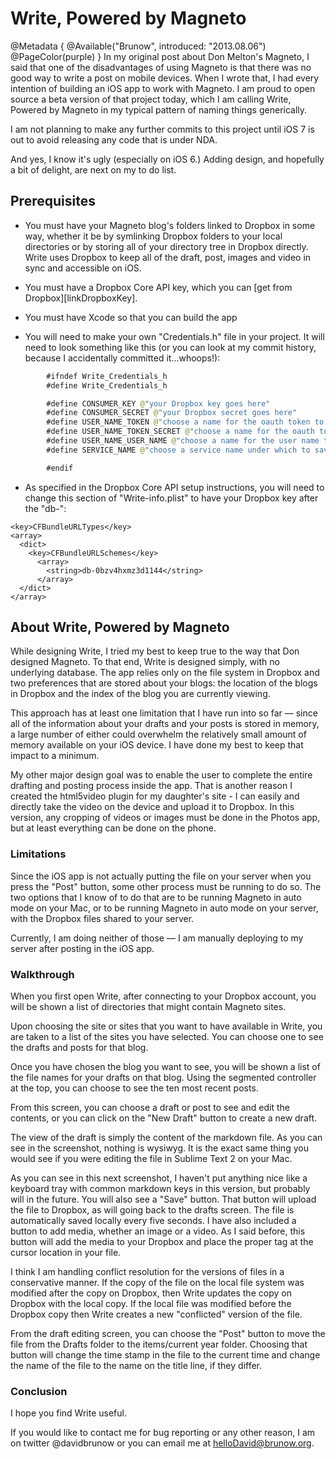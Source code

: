# Write, Powered by Magneto

@Metadata {
  @Available("Brunow", introduced: "2013.08.06")
  @PageColor(purple)
}
In my original post about Don Melton's Magneto, I said that one of the disadvantages of using Magneto is that there was no good way to write a post on mobile devices. When I wrote that, I had every intention of building an iOS app to work with Magneto. I am proud to open source a beta version of that project today, which I am calling Write, Powered by Magneto in my typical pattern of naming things generically.

I am not planning to make any further commits to this project until iOS 7 is out to avoid releasing any code that is under NDA.

And yes, I know it's ugly (especially on iOS 6.) Adding design, and hopefully a bit of delight, are next on my to do list.

## Prerequisites

+ You must have your Magneto blog's folders linked to Dropbox in some way, whether it be by symlinking Dropbox folders to your local directories or by storing all of your directory tree in Dropbox directly. Write uses Dropbox to keep all of the draft, post, images and video in sync and accessible on iOS.

+ You must have a Dropbox Core API key, which you can [get from Dropbox][linkDropboxKey].

+ You must have Xcode so that you can build the app

+ You will need to make your own "Credentials.h" file in your project. It will need to look something like this (or you can look at my commit history, because I accidentally committed it...whoops!):

```swift
        #ifndef Write_Credentials_h
        #define Write_Credentials_h

        #define CONSUMER_KEY @"your Dropbox key goes here"
        #define CONSUMER_SECRET @"your Dropbox secret goes here"
        #define USER_NAME_TOKEN @"choose a name for the oauth token to be saved in the keychain"
        #define USER_NAME_TOKEN_SECRET @"choose a name for the oauth token secret to be saved in the keychain"
        #define USER_NAME_USER_NAME @"choose a name for the user name to be saved in the keychain"
        #define SERVICE_NAME @"choose a service name under which to save the keychain information"

        #endif
```

+ As specified in the Dropbox Core API setup instructions, you will need to change this section of "Write-info.plist" to have your Dropbox key after the "db-":

```plist
<key>CFBundleURLTypes</key>
<array>
  <dict>
    <key>CFBundleURLSchemes</key>
      <array>
        <string>db-0bzv4hxmz3d1144</string>
      </array>
  </dict>
</array> 
```

## About Write, Powered by Magneto

While designing Write, I tried my best to keep true to the way that Don designed Magneto. To that end, Write is designed simply, with no underlying database. The app relies only on the file system in Dropbox and two preferences that are stored about your blogs: the location of the blogs in Dropbox and the index of the blog you are currently viewing.

This approach has at least one limitation that I have run into so far &mdash; since all of the information about your drafts and your posts is stored in memory, a large number of either could overwhelm the relatively small amount of memory available on your iOS device. I have done my best to keep that impact to a minimum.

My other major design goal was to enable the user to complete the entire drafting and posting process inside the app. That is another reason I created the html5video plugin for my daughter's site - I can easily and directly take the video on the device and upload it to Dropbox. In this version, any cropping of videos or images must be done in the Photos app, but at least everything can be done on the phone.

### Limitations

Since the iOS app is not actually putting the file on your server when you press the "Post" button, some other process must be running to do so. The two options that I know of to do that are to be running Magneto in auto mode on your Mac, or to be running Magneto in auto mode on your server, with the Dropbox files shared to your server.

Currently, I am doing neither of those &mdash; I am manually deploying to my server after posting in the iOS app.

### Walkthrough

When you first open Write, after connecting to your Dropbox account, you will be shown a list of directories that might contain Magneto sites.

Upon choosing the site or sites that you want to have available in Write, you are taken to a list of the sites you have selected. You can choose one to see the drafts and posts for that blog.

Once you have chosen the blog you want to see, you will be shown a list of the file names for your drafts on that blog. Using the segmented controller at the top, you can choose to see the ten most recent posts.

From this screen, you can choose a draft or post to see and edit the contents, or you can click on the "New Draft" button to create a new draft.

The view of the draft is simply the content of the markdown file. As you can see in the screenshot, nothing is wysiwyg. It is the exact same thing you would see if you were editing the file in Sublime Text 2 on your Mac.

As you can see in this next screenshot, I haven't put anything nice like a keyboard tray with common markdown keys in this version, but probably will in the future. You will also see a "Save" button. That button will upload the file to Dropbox, as will going back to the drafts screen. The file is automatically saved locally every five seconds. I have also included a button to add media, whether an image or a video. As I said before, this button will add the media to your Dropbox and place the proper tag at the cursor location in your file.

I think I am handling conflict resolution for the versions of files in a conservative manner. If the copy of the file on the local file system was modified after the copy on Dropbox, then Write updates the copy on Dropbox with the local copy. If the local file was modified before the Dropbox copy then Write creates a new "conflicted" version of the file.

From the draft editing screen, you can choose the "Post" button to move the file from the Drafts folder to the items/current year folder. Choosing that button will change the time stamp in the file to the current time and change the name of the file to the name on the title line, if they differ.

### Conclusion

I hope you find Write useful.

If you would like to contact me for bug reporting or any other reason, I am on twitter @davidbrunow or you can email me at helloDavid@brunow.org.
